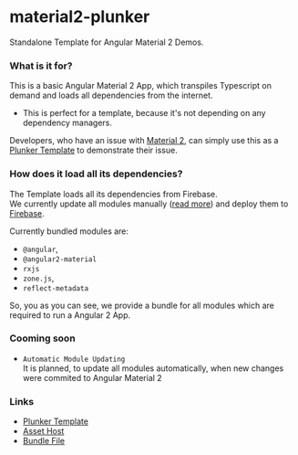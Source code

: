 # material2-plunker
Standalone Template for Angular Material 2 Demos.

### What is it for?

This is a basic Angular Material 2 App, which transpiles Typescript on demand and loads all dependencies from the internet.
- This is perfect for a template, because it's not depending on any dependency managers.

Developers, who have an issue with [Material 2](http://github.com/angular/material2), can simply use this as a [Plunker Template](http://plnkr.co/edit/o077B6uEiiIgkC0S06dd?p=preview) to demonstrate their issue.

### How does it load all its dependencies?
The Template loads all its dependencies from Firebase.<br/>
We currently update all modules manually ([read more](#cooming-soon)) and deploy them to [Firebase](http://www.firebase.com).

Currently bundled modules are:
- `@angular`,
- `@angular2-material`
- `rxjs`
- `zone.js`,
- `reflect-metadata`

So, you as you can see, we provide a bundle for all modules which are required to run a Angular 2 App.

### Cooming soon
- `Automatic Module Updating`<br/>
  It is planned, to update all modules automatically, when new changes were commited to Angular Material 2 
  
### Links
- [Plunker Template](http://plnkr.co/edit/o077B6uEiiIgkC0S06dd?p=preview)
- [Asset Host](https://angular-code.firebaseapp.com)
- [Bundle File](https://angular-code.firebaseapp.com/bundle.js)
